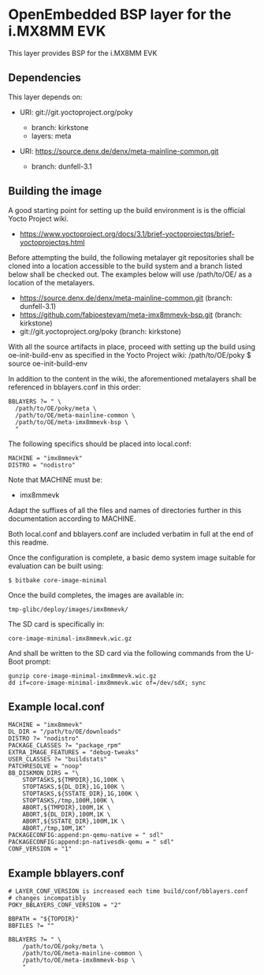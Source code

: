 OpenEmbedded BSP layer for the i.MX8MM EVK
==========================================

This layer provides BSP for the i.MX8MM EVK

Dependencies
------------

This layer depends on:

* URI: git://git.yoctoproject.org/poky
  - branch: kirkstone
  - layers: meta

* URI: https://source.denx.de/denx/meta-mainline-common.git
  - branch: dunfell-3.1

Building the image
------------------

A good starting point for setting up the build environment is is the official
Yocto Project wiki.

* https://www.yoctoproject.org/docs/3.1/brief-yoctoprojectqs/brief-yoctoprojectqs.html

Before attempting the build, the following metalayer git repositories shall
be cloned into a location accessible to the build system and a branch listed
below shall be checked out. The examples below will use /path/to/OE/ as a
location of the metalayers.

* https://source.denx.de/denx/meta-mainline-common.git	(branch: dunfell-3.1)
* https://github.com/fabioestevam/meta-imx8mmevk-bsp.git	(branch: kirkstone)
* git://git.yoctoproject.org/poky				(branch: kirkstone)

With all the source artifacts in place, proceed with setting up the build
using oe-init-build-env as specified in the Yocto Project wiki:
/path/to/OE/poky $ source oe-init-build-env

In addition to the content in the wiki, the aforementioned metalayers shall
be referenced in bblayers.conf in this order:

```
BBLAYERS ?= " \
  /path/to/OE/poky/meta \
  /path/to/OE/meta-mainline-common \
  /path/to/OE/meta-imx8mmevk-bsp \
  "
```

The following specifics should be placed into local.conf:

```
MACHINE = "imx8mmevk"
DISTRO = "nodistro"
```

Note that MACHINE must be:

* imx8mmevk

Adapt the suffixes of all the files and names of directories further in
this documentation according to MACHINE.

Both local.conf and bblayers.conf are included verbatim in full at the end
of this readme.

Once the configuration is complete, a basic demo system image suitable for
evaluation can be built using:

```
$ bitbake core-image-minimal
```

Once the build completes, the images are available in:

```
tmp-glibc/deploy/images/imx8mmevk/
```
The SD card is specifically in:

```
core-image-minimal-imx8mmevk.wic.gz
```

And shall be written to the SD card via the following
commands from the U-Boot prompt:

```
gunzip core-image-minimal-imx8mmevk.wic.gz
dd if=core-image-minimal-imx8mmevk.wic of=/dev/sdX; sync
```

Example local.conf
------------------
```
MACHINE = "imx8mmevk"
DL_DIR = "/path/to/OE/downloads"
DISTRO ?= "nodistro"
PACKAGE_CLASSES ?= "package_rpm"
EXTRA_IMAGE_FEATURES = "debug-tweaks"
USER_CLASSES ?= "buildstats"
PATCHRESOLVE = "noop"
BB_DISKMON_DIRS = "\
    STOPTASKS,${TMPDIR},1G,100K \
    STOPTASKS,${DL_DIR},1G,100K \
    STOPTASKS,${SSTATE_DIR},1G,100K \
    STOPTASKS,/tmp,100M,100K \
    ABORT,${TMPDIR},100M,1K \
    ABORT,${DL_DIR},100M,1K \
    ABORT,${SSTATE_DIR},100M,1K \
    ABORT,/tmp,10M,1K"
PACKAGECONFIG:append:pn-qemu-native = " sdl"
PACKAGECONFIG:append:pn-nativesdk-qemu = " sdl"
CONF_VERSION = "1"
```

Example bblayers.conf
---------------------
```
# LAYER_CONF_VERSION is increased each time build/conf/bblayers.conf
# changes incompatibly
POKY_BBLAYERS_CONF_VERSION = "2"

BBPATH = "${TOPDIR}"
BBFILES ?= ""

BBLAYERS ?= " \
	/path/to/OE/poky/meta \
	/path/to/OE/meta-mainline-common \
	/path/to/OE/meta-imx8mmevk-bsp \
	"
```
